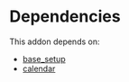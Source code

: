 # Dependencies

This addon depends on:

- [base_setup](../../odoo-bringout-oca-ocb-base_setup)
- [calendar](../../odoo-bringout-oca-ocb-calendar)
